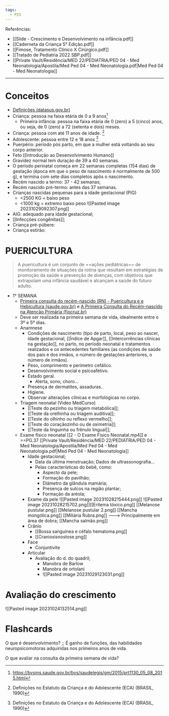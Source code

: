 ```yaml
---
tags:
  - PIS
---
```

Referências: 
* [[Slide - Crescimento e Desenvolvimento na infância.pdf]]
* [[Caderneta da Criança 5° Edição.pdf]]
* [[Fimose, Tratamento Clínico X Cirúrgico.pdf]]
* [[Tratado de Pediatria 2022 SBP.pdf]]
* [[Private Vault/Residência/MED 22/PEDIATRIA/PED 04 - Med Neonatologia/Apostila/Med Ped 04 - Med Neonatologia.pdf|Med Ped 04 - Med Neonatologia]]
---
# Conceitos 
* [Definições (datasus.gov.br)](http://www2.datasus.gov.br/cid10/V2008/WebHelp/definicoes.htm#:~:text=O%20per%C3%ADodo%20perinatal%20come%C3%A7a%20em,dias%20completos%20ap%C3%B3s%20o%20nascimento.&text=O%20per%C3%ADodo%20neonatal%20come%C3%A7a%20no,dias%20completos%20depois%20do%20nascimento.)
* Criança: pessoa na faixa etária de 0 a 9 anos[^1]
	* Primeira infância: pessoa na faixa etária de 0 (zero) a 5 (cinco) anos, ou seja, de 0 (zero) a 72 (setenta e dois) meses.
* Criança: pessoa com até 11 anos de idade. [^2]
* Adolescente: pessoa entre 12 e 18 anos [^2]
* Puerpério: período pós parto, em que a mulher está voltando ao seu corpo anterior. 
* Feto [[Introdução ao Desenvolvimento Humano]]
* Gravidez normal tem duração de 39 a 40 semanas. 
* O período perinatal começa em 22 semanas completas (154 dias) de gestação (época em que o peso de nascimento é normalmente de 500 g), e termina com sete dias completos após o nascimento.
* Recém nascido a termo: 37 - 42 semanas;
* Recém nascido pré-termo: antes das 37 semanas. 
* Crianças nascidas pequenas para a idade gestacional (PIG)
	* <2500 KG = baixo peso
	* <1000 kg = extremo baixo peso
	 ![[Pasted image 20231029092307.png]]
* AIG: adequado para idade gestacional;
* [[Infecções congênitas]];
* Criança pré-púbere:
* Criança estirão:

# PUERICULTURA

> A puericultura é um conjunto de ==ações pediátricas== de monitoramento de situações da rotina que resultam em estratégias de promoção da saúde e prevenção de doenças, com objetivos que extrapolam uma infância saudável e alcançam a saúde do futuro adulto.

* 1° SEMANA
	* [Primeira consulta do recém-nascido (RN) - Puericultura e e Hebicultura (saude.gov.br)](https://linhasdecuidado.saude.gov.br/portal/puericultura/unidade-de-atencao-primaria/recem-nascido/#:~:text=Procura%20avaliar%20principalmente%20as%20condi%C3%A7%C3%B5es,pais%20e%20dos%20irm%C3%A3os%2C%20o)  e [A Primeira Consulta do Recém-nascido na Atenção Primária (fiocruz.br)](https://portaldeboaspraticas.iff.fiocruz.br/atencao-crianca/a-primeira-consulta-do-recem-nascido-na-atencao-primaria/)
	* Deve ser realizada na primeira semana de vida, idealmente entre o 3º e 5º dias.
	* Anamnese 
		* Condições de nascimento (tipo de parto, local, peso ao nascer, idade gestacional, [[Índice de Apgar]], [[Intercorrências clínicas na gestação]], no parto, no período neonatal e tratamentos realizados e os antecedentes familiares (as condições de saúde dos pais e dos irmãos, o número de gestações anteriores, o número de irmãos). 
		* Peso, comprimento e perímetro cefálico. 
		* Desenvolvimento social e psicoafetivo. 
		* Estado geral. 
			* Alerta, sono, choro... 
		* Presença de dermatites, assaduras..  
		* Higiene. 
		* Observar alterações clínicas e morfológicas no corpo. 
	* Triagem neonatal (Video MedCurso)
		* [[Teste do pezinho ou triagem metabólica]]; 
		* [[Teste da orelhinha ou triagem auditiva]]; 
		* [[Teste do olhinho ou reflexo vermelho]]; 
		* [[Teste do coraçãozinho ou de oximetria]]; 
		* [[Teste da linguinha ou frênulo lingual]]; 
	* Exame físico neonatal [[2 - O Exame Fisico Neonatal.mp4]] e ==PG.37 [[Private Vault/Residência/MED 22/PEDIATRIA/PED 04 - Med Neonatologia/Apostila/Med Ped 04 - Med Neonatologia.pdf|Med Ped 04 - Med Neonatologia]]
		* Idade gestacional; 
			* Data da última menstruação; Dados de ultrassonografia... 
			* Pelas características do bebê, como: 
				* Aspecto da pele; 
				* Formação do pavilhão; 
				* Diâmetro da glândula mamária; 
				* Presença de sulcos na região plantar; 
				* Formação da aréola; 
		* Exame da pele 
			![[Pasted image 20231028215444.png]]
			![[Pasted image 20231028215702.png]][[Eritema tóxico.png]]
			[[Melanose pustular.png]] [[Melanose pustular 2.png]]
			[[Mancha mongólica.png]]
			[[Miliária Rubra.png]] ---> Principalmente em área de dobra;
			[[Mancha salmão.png]]
		* Crânio 
			* [[Bossa sanguínea e céfalo hematoma.png]]
			* [[Craniosisnostose.png]]
		* Face
			* Conjuntivite 
		* Articular 
			* Avaliação do d. do quadril;
				* Manobra de Barlow
				* Manobra de ortolani 
				* ![[Pasted image 20231029123031.png]]
# Avaliação do crescimento

![[Pasted image 20231024132514.png]]
# Flashcards 
O que é desenvolvimento? ;; É ganho de funções, das habilidades neuropsicomotoras adquiridas nos primeiros anos de vida.

O que avaliar na consulta da primeira semana de vida? 


[^1]: https://bvsms.saude.gov.br/bvs/saudelegis/gm/2015/prt1130_05_08_2015.html
[^2]: Definições no Estatuto da Criança e do Adolescente (ECA) (BRASIL, 1990)
